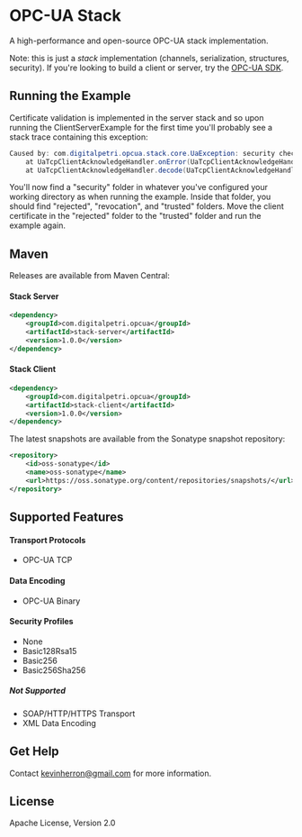 # OPC-UA Stack

A high-performance and open-source OPC-UA stack implementation.

Note: this is just a *stack* implementation (channels, serialization, structures, security). If you're looking to build a client or server, try the [OPC-UA SDK](https://github.com/digitalpetri/opc-ua-sdk).

Running the Example
--------
Certificate validation is implemented in the server stack and so upon running the ClientServerExample for the first time you'll probably see a stack trace containing this exception:

```java
Caused by: com.digitalpetri.opcua.stack.core.UaException: security checks failed
	at UaTcpClientAcknowledgeHandler.onError(UaTcpClientAcknowledgeHandler.java:162)
	at UaTcpClientAcknowledgeHandler.decode(UaTcpClientAcknowledgeHandler.java:89)
```

You'll now find a "security" folder in whatever you've configured your working directory as when running the example. Inside that folder, you should find "rejected", "revocation", and "trusted" folders. Move the client certificate in the "rejected" folder to the "trusted" folder and run the example again.

Maven
--------

Releases are available from Maven Central:

#### Stack Server
```xml
<dependency>
    <groupId>com.digitalpetri.opcua</groupId>
    <artifactId>stack-server</artifactId>
    <version>1.0.0</version>
</dependency>
```

#### Stack Client
```xml
<dependency>
    <groupId>com.digitalpetri.opcua</groupId>
    <artifactId>stack-client</artifactId>
    <version>1.0.0</version>
</dependency>
```

The latest snapshots are available from the Sonatype snapshot repository:
```xml
<repository>
    <id>oss-sonatype</id>
    <name>oss-sonatype</name>
    <url>https://oss.sonatype.org/content/repositories/snapshots/</url>
</repository>
```

Supported Features
--------

#### Transport Protocols
* OPC-UA TCP

#### Data Encoding
* OPC-UA Binary
 
#### Security Profiles
* None
* Basic128Rsa15
* Basic256
* Basic256Sha256

##### Not Supported
* SOAP/HTTP/HTTPS Transport
* XML Data Encoding


Get Help
--------

Contact kevinherron@gmail.com for more information.


License
--------

Apache License, Version 2.0
